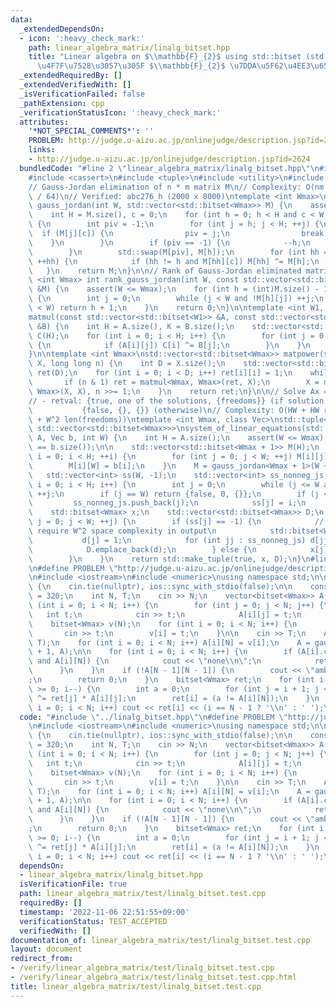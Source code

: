 ```yaml
---
data:
  _extendedDependsOn:
  - icon: ':heavy_check_mark:'
    path: linear_algebra_matrix/linalg_bitset.hpp
    title: "Linear algebra on $\\mathbb{F}_{2}$ using std::bitset (std::bitset \u3092\
      \u4F7F\u7528\u3057\u305F $\\mathbb{F}_{2}$ \u7DDA\u5F62\u4EE3\u6570)"
  _extendedRequiredBy: []
  _extendedVerifiedWith: []
  _isVerificationFailed: false
  _pathExtension: cpp
  _verificationStatusIcon: ':heavy_check_mark:'
  attributes:
    '*NOT_SPECIAL_COMMENTS*': ''
    PROBLEM: http://judge.u-aizu.ac.jp/onlinejudge/description.jsp?id=2624
    links:
    - http://judge.u-aizu.ac.jp/onlinejudge/description.jsp?id=2624
  bundledCode: "#line 2 \"linear_algebra_matrix/linalg_bitset.hpp\"\n#include <bitset>\n\
    #include <cassert>\n#include <tuple>\n#include <utility>\n#include <vector>\n\n\
    // Gauss-Jordan elimination of n * m matrix M\n// Complexity: O(nm + nm rank(M)\
    \ / 64)\n// Verified: abc276_h (2000 x 8000)\ntemplate <int Wmax>\nstd::vector<std::bitset<Wmax>>\
    \ gauss_jordan(int W, std::vector<std::bitset<Wmax>> M) {\n    assert(W <= Wmax);\n\
    \    int H = M.size(), c = 0;\n    for (int h = 0; h < H and c < W; ++h, ++c)\
    \ {\n        int piv = -1;\n        for (int j = h; j < H; ++j) {\n          \
    \  if (M[j][c]) {\n                piv = j;\n                break;\n        \
    \    }\n        }\n        if (piv == -1) {\n            --h;\n            continue;\n\
    \        }\n        std::swap(M[piv], M[h]);\n        for (int hh = 0; hh < H;\
    \ ++hh) {\n            if (hh != h and M[hh][c]) M[hh] ^= M[h];\n        }\n \
    \   }\n    return M;\n}\n\n// Rank of Gauss-Jordan eliminated matrix\ntemplate\
    \ <int Wmax> int rank_gauss_jordan(int W, const std::vector<std::bitset<Wmax>>\
    \ &M) {\n    assert(W <= Wmax);\n    for (int h = (int)M.size() - 1; h >= 0; h--)\
    \ {\n        int j = 0;\n        while (j < W and !M[h][j]) ++j;\n        if (j\
    \ < W) return h + 1;\n    }\n    return 0;\n}\n\ntemplate <int W1, int W2>\nstd::vector<std::bitset<W2>>\n\
    matmul(const std::vector<std::bitset<W1>> &A, const std::vector<std::bitset<W2>>\
    \ &B) {\n    int H = A.size(), K = B.size();\n    std::vector<std::bitset<W2>>\
    \ C(H);\n    for (int i = 0; i < H; i++) {\n        for (int j = 0; j < K; j++)\
    \ {\n            if (A[i][j]) C[i] ^= B[j];\n        }\n    }\n    return C;\n\
    }\n\ntemplate <int Wmax>\nstd::vector<std::bitset<Wmax>> matpower(std::vector<std::bitset<Wmax>>\
    \ X, long long n) {\n    int D = X.size();\n    std::vector<std::bitset<Wmax>>\
    \ ret(D);\n    for (int i = 0; i < D; i++) ret[i][i] = 1;\n    while (n) {\n \
    \       if (n & 1) ret = matmul<Wmax, Wmax>(ret, X);\n        X = matmul<Wmax,\
    \ Wmax>(X, X), n >>= 1;\n    }\n    return ret;\n}\n\n// Solve Ax = b on F_2\n\
    // - retval: {true, one of the solutions, {freedoms}} (if solution exists)\n//\
    \           {false, {}, {}} (otherwise)\n// Complexity: O(HW + HW rank(A) / 64\
    \ + W^2 len(freedoms))\ntemplate <int Wmax, class Vec>\nstd::tuple<bool, std::bitset<Wmax>,\
    \ std::vector<std::bitset<Wmax>>>\nsystem_of_linear_equations(std::vector<std::bitset<Wmax>>\
    \ A, Vec b, int W) {\n    int H = A.size();\n    assert(W <= Wmax);\n    assert(A.size()\
    \ == b.size());\n\n    std::vector<std::bitset<Wmax + 1>> M(H);\n    for (int\
    \ i = 0; i < H; ++i) {\n        for (int j = 0; j < W; ++j) M[i][j] = A[i][j];\n\
    \        M[i][W] = b[i];\n    }\n    M = gauss_jordan<Wmax + 1>(W + 1, M);\n \
    \   std::vector<int> ss(W, -1);\n    std::vector<int> ss_nonneg_js;\n    for (int\
    \ i = 0; i < H; i++) {\n        int j = 0;\n        while (j <= W and !M[i][j])\
    \ ++j;\n        if (j == W) return {false, 0, {}};\n        if (j < W) {\n   \
    \         ss_nonneg_js.push_back(j);\n            ss[j] = i;\n        }\n    }\n\
    \    std::bitset<Wmax> x;\n    std::vector<std::bitset<Wmax>> D;\n    for (int\
    \ j = 0; j < W; ++j) {\n        if (ss[j] == -1) {\n            // This part may\
    \ require W^2 space complexity in output\n            std::bitset<Wmax> d;\n \
    \           d[j] = 1;\n            for (int jj : ss_nonneg_js) d[jj] = M[ss[jj]][j];\n\
    \            D.emplace_back(d);\n        } else {\n            x[j] = M[ss[j]][W];\n\
    \        }\n    }\n    return std::make_tuple(true, x, D);\n}\n#line 2 \"linear_algebra_matrix/test/linalg_bitset.test.cpp\"\
    \n#define PROBLEM \"http://judge.u-aizu.ac.jp/onlinejudge/description.jsp?id=2624\"\
    \n#include <iostream>\n#include <numeric>\nusing namespace std;\n\nint main()\
    \ {\n    cin.tie(nullptr), ios::sync_with_stdio(false);\n\n    constexpr int Wmax\
    \ = 320;\n    int N, T;\n    cin >> N;\n    vector<bitset<Wmax>> A(N);\n    for\
    \ (int i = 0; i < N; i++) {\n        for (int j = 0; j < N; j++) {\n         \
    \   int t;\n            cin >> t;\n            A[i][j] = t;\n        }\n    }\n\
    \    bitset<Wmax> v(N);\n    for (int i = 0; i < N; i++) {\n        int t;\n \
    \       cin >> t;\n        v[i] = t;\n    }\n\n    cin >> T;\n    A = matpower<Wmax>(A,\
    \ T);\n    for (int i = 0; i < N; i++) A[i][N] = v[i];\n    A = gauss_jordan<Wmax>(N\
    \ + 1, A);\n\n    for (int i = 0; i < N; i++) {\n        if (A[i].count() == 1\
    \ and A[i][N]) {\n            cout << \"none\\n\";\n            return 0;\n  \
    \      }\n    }\n    if (!A[N - 1][N - 1]) {\n        cout << \"ambiguous\\n\"\
    ;\n        return 0;\n    }\n    bitset<Wmax> ret;\n    for (int i = N - 1; i\
    \ >= 0; i--) {\n        int a = 0;\n        for (int j = i + 1; j < N; j++) a\
    \ ^= ret[j] * A[i][j];\n        ret[i] = (a != A[i][N]);\n    }\n    for (int\
    \ i = 0; i < N; i++) cout << ret[i] << (i == N - 1 ? '\\n' : ' ');\n}\n"
  code: "#include \"../linalg_bitset.hpp\"\n#define PROBLEM \"http://judge.u-aizu.ac.jp/onlinejudge/description.jsp?id=2624\"\
    \n#include <iostream>\n#include <numeric>\nusing namespace std;\n\nint main()\
    \ {\n    cin.tie(nullptr), ios::sync_with_stdio(false);\n\n    constexpr int Wmax\
    \ = 320;\n    int N, T;\n    cin >> N;\n    vector<bitset<Wmax>> A(N);\n    for\
    \ (int i = 0; i < N; i++) {\n        for (int j = 0; j < N; j++) {\n         \
    \   int t;\n            cin >> t;\n            A[i][j] = t;\n        }\n    }\n\
    \    bitset<Wmax> v(N);\n    for (int i = 0; i < N; i++) {\n        int t;\n \
    \       cin >> t;\n        v[i] = t;\n    }\n\n    cin >> T;\n    A = matpower<Wmax>(A,\
    \ T);\n    for (int i = 0; i < N; i++) A[i][N] = v[i];\n    A = gauss_jordan<Wmax>(N\
    \ + 1, A);\n\n    for (int i = 0; i < N; i++) {\n        if (A[i].count() == 1\
    \ and A[i][N]) {\n            cout << \"none\\n\";\n            return 0;\n  \
    \      }\n    }\n    if (!A[N - 1][N - 1]) {\n        cout << \"ambiguous\\n\"\
    ;\n        return 0;\n    }\n    bitset<Wmax> ret;\n    for (int i = N - 1; i\
    \ >= 0; i--) {\n        int a = 0;\n        for (int j = i + 1; j < N; j++) a\
    \ ^= ret[j] * A[i][j];\n        ret[i] = (a != A[i][N]);\n    }\n    for (int\
    \ i = 0; i < N; i++) cout << ret[i] << (i == N - 1 ? '\\n' : ' ');\n}\n"
  dependsOn:
  - linear_algebra_matrix/linalg_bitset.hpp
  isVerificationFile: true
  path: linear_algebra_matrix/test/linalg_bitset.test.cpp
  requiredBy: []
  timestamp: '2022-11-06 22:51:55+09:00'
  verificationStatus: TEST_ACCEPTED
  verifiedWith: []
documentation_of: linear_algebra_matrix/test/linalg_bitset.test.cpp
layout: document
redirect_from:
- /verify/linear_algebra_matrix/test/linalg_bitset.test.cpp
- /verify/linear_algebra_matrix/test/linalg_bitset.test.cpp.html
title: linear_algebra_matrix/test/linalg_bitset.test.cpp
---
```

